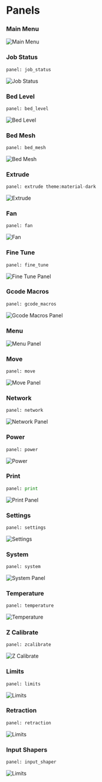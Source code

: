 # Panels

### Main Menu
![Main Menu](img/panels/main_panel.png)

### Job Status
```py
panel: job_status
```
![Job Status](img/panels/job_status.png)

### Bed Level
```py
panel: bed_level
```
![Bed Level](img/panels/bed_level.png)

### Bed Mesh
```py
panel: bed_mesh
```
![Bed Mesh](img/panels/bed_mesh.png)

### Extrude
```py
panel: extrude theme:material-dark
```
![Extrude](img/panels/extrude.png)

### Fan
```py
panel: fan
```
![Fan](img/panels/fan.png)

### Fine Tune
```py
panel: fine_tune
```
![Fine Tune Panel](img/panels/fine_tune.png)

### Gcode Macros
```py
panel: gcode_macros
```
![Gcode Macros Panel](img/panels/gcode_macros.png)

### Menu
![Menu Panel](img/panels/menu.png)

### Move
```py
panel: move
```
![Move Panel](img/panels/move.png)

### Network
```py
panel: network
```
![Network Panel](img/panels/network.png)

### Power
```py
panel: power
```
![Power](img/panels/power.png)

### Print
```py
panel: print
```
![Print Panel](img/panels/print.png)

### Settings
```py
panel: settings
```
![Settings](img/panels/settings.png)

### System
```py
panel: system
```
![System Panel](img/panels/system.png)

### Temperature
```py
panel: temperature
```
![Temperature](img/panels/temperature.png)

### Z Calibrate
```py
panel: zcalibrate
```
![Z Calibrate](img/panels/zcalibrate.png)

### Limits
```py
panel: limits
```
![Limits](img/panels/limits.png)

### Retraction
```py
panel: retraction
```
![Limits](img/panels/retraction.png)

### Input Shapers
```py
panel: input_shaper
```
![Limits](img/panels/input_shaper.png)
